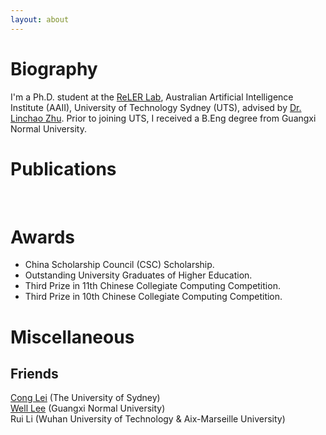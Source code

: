 ```yaml
---
layout: about 
---
```


# Biography
I'm a Ph.D. student at the [ReLER Lab](https://reler.net/), Australian Artificial Intelligence Institute (AAII), University of Technology Sydney (UTS), advised by [Dr. Linchao Zhu](https://ffmpbgrnn.github.io/). Prior to joining UTS, I received a B.Eng degree from Guangxi Normal University.
<br/>

# Publications
<br/>

# Awards
 * China Scholarship Council (CSC) Scholarship.
 * Outstanding University Graduates of Higher Education.
 * Third Prize in 11th Chinese Collegiate Computing Competition.
 * Third Prize in 10th Chinese Collegiate Computing Competition.

# Miscellaneous
##  Friends<br>
[Cong Lei](https://cong-lei.github.io/) (The University of Sydney)<br>[Well Lee](https://blog.gxnuliw.cn/) (Guangxi Normal University)<br>Rui Li (Wuhan University of Technology & Aix-Marseille University)

